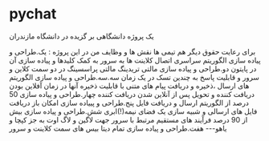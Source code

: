 # pychat
یک پروژه دانشگاهی بر گزیده در دانشگاه مازندران  

برای رعایت حقوق دیگر هم تیمی ها نقش ها و وظایف من در این پروژه
:
یک.طراحی و پیاده سازی الگوریتم سراسری اتصال کلاینت ها به سرور به کمک کلیدها و پیاده سازی آن در پایتون 
دو.طراحی و پیاده سازی مالتی تریدینگ مالتی پراسسینگ در دو سمت کلاین و سرور و قابلیت پاسخ به چندین تسک در یک زمان 
سه.سه.طراحی و پیاده سازی الگوریتم های ارسال ،ذخیره و دریافت پیام های متنی با قابلیت ذخیره 
آنها در زمان آفلاین بودن دریافت کننده و تحویل پس از آنلاین شدن دریافت کننده
چهار.طراحی و پیاده سازی 50 درصد از الگوریتم ارسال و دریافت فایل 
پنج.طراحی و پییاده سازی امکان باز دریافت فایل های ارسالی و شبیه سازی یک فضای نیمه(!)ابری 
شش.طراحی و پیاده سازی بیش از 90 درصد فرآیند های مستقیم مرتبط با سرور جهت لاگین و لاگ اوت به جز کپچا و یاهو--- 
هفت.طراحی و پیاده سازی تمام دیتا بیس های سمت کلاینت و سرور 
